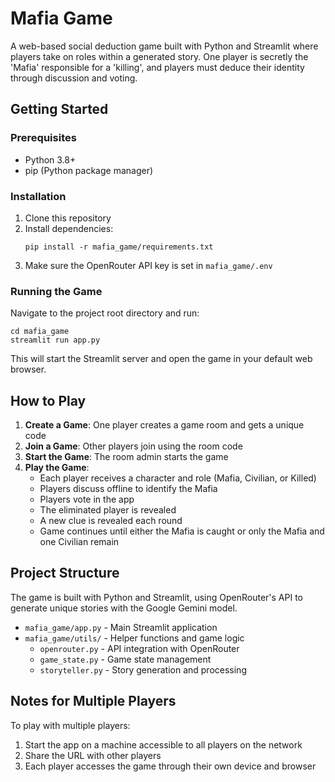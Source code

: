 # Mafia Game

A web-based social deduction game built with Python and Streamlit where players take on roles within a generated story. One player is secretly the 'Mafia' responsible for a 'killing', and players must deduce their identity through discussion and voting.

## Getting Started

### Prerequisites

- Python 3.8+
- pip (Python package manager)

### Installation

1. Clone this repository
2. Install dependencies:
   ```
   pip install -r mafia_game/requirements.txt
   ```
3. Make sure the OpenRouter API key is set in `mafia_game/.env`

### Running the Game

Navigate to the project root directory and run:
```
cd mafia_game
streamlit run app.py
```

This will start the Streamlit server and open the game in your default web browser.

## How to Play

1. **Create a Game**: One player creates a game room and gets a unique code
2. **Join a Game**: Other players join using the room code
3. **Start the Game**: The room admin starts the game
4. **Play the Game**:
   - Each player receives a character and role (Mafia, Civilian, or Killed)
   - Players discuss offline to identify the Mafia
   - Players vote in the app
   - The eliminated player is revealed
   - A new clue is revealed each round
   - Game continues until either the Mafia is caught or only the Mafia and one Civilian remain

## Project Structure

The game is built with Python and Streamlit, using OpenRouter's API to generate unique stories with the Google Gemini model.

- `mafia_game/app.py` - Main Streamlit application
- `mafia_game/utils/` - Helper functions and game logic
  - `openrouter.py` - API integration with OpenRouter
  - `game_state.py` - Game state management
  - `storyteller.py` - Story generation and processing

## Notes for Multiple Players

To play with multiple players:
1. Start the app on a machine accessible to all players on the network
2. Share the URL with other players
3. Each player accesses the game through their own device and browser 
